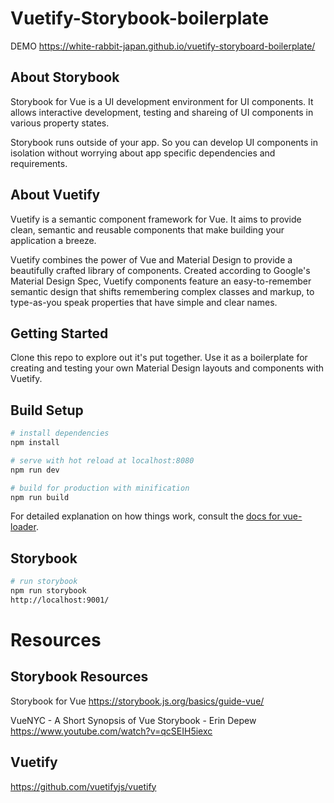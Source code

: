 # Vuetify-Storybook-boilerplate

DEMO
https://white-rabbit-japan.github.io/vuetify-storyboard-boilerplate/

## About Storybook
Storybook for Vue is a UI development environment for UI components. It allows interactive development, testing and shareing of UI  components in various property states.

Storybook runs outside of your app. So you can develop UI components in isolation without worrying about app specific dependencies and requirements.

## About Vuetify
Vuetify is a semantic component framework for Vue. It aims to provide clean, semantic and reusable components that make building your application a breeze.

Vuetify combines the power of Vue and Material Design to provide a beautifully crafted library of components. Created according to Google's Material Design Spec, Vuetify components feature an easy-to-remember semantic design that shifts remembering complex classes and markup, to type-as-you speak properties that have simple and clear names.

## Getting Started
Clone this repo to explore out it's put together. Use it as a boilerplate for creating and testing your own Material Design layouts and components with Vuetify.

## Build Setup

```bash
# install dependencies
npm install

# serve with hot reload at localhost:8080
npm run dev

# build for production with minification
npm run build
```
For detailed explanation on how things work, consult the
[docs for vue-loader](http://vuejs.github.io/vue-loader).

## Storybook

```bash
# run storybook
npm run storybook
http://localhost:9001/
```
# Resources

## Storybook Resources

Storybook for Vue
https://storybook.js.org/basics/guide-vue/

VueNYC - A Short Synopsis of Vue Storybook - Erin Depew
https://www.youtube.com/watch?v=qcSEIH5iexc

## Vuetify
https://github.com/vuetifyjs/vuetify
